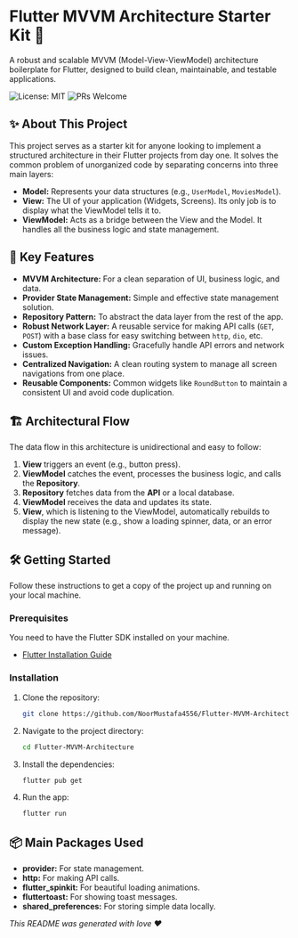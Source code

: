 # Flutter MVVM Architecture Starter Kit 🚀

A robust and scalable MVVM (Model-View-ViewModel) architecture boilerplate for Flutter, designed to build clean, maintainable, and testable applications. 

![License: MIT](https://img.shields.io/badge/License-MIT-yellow.svg)
![PRs Welcome](https://img.shields.io/badge/PRs-welcome-brightgreen.svg)

## ✨ About This Project

This project serves as a starter kit for anyone looking to implement a structured architecture in their Flutter projects from day one. It solves the common problem of unorganized code by separating concerns into three main layers:

-   **Model:** Represents your data structures (e.g., `UserModel`, `MoviesModel`).
-   **View:** The UI of your application (Widgets, Screens). Its only job is to display what the ViewModel tells it to.
-   **ViewModel:** Acts as a bridge between the View and the Model. It handles all the business logic and state management.

## 🎯 Key Features

-   **MVVM Architecture:** For a clean separation of UI, business logic, and data.
-   **Provider State Management:** Simple and effective state management solution.
-   **Repository Pattern:** To abstract the data layer from the rest of the app.
-   **Robust Network Layer:** A reusable service for making API calls (`GET`, `POST`) with a base class for easy switching between `http`, `dio`, etc.
-   **Custom Exception Handling:** Gracefully handle API errors and network issues.
-   **Centralized Navigation:** A clean routing system to manage all screen navigations from one place.
-   **Reusable Components:** Common widgets like `RoundButton` to maintain a consistent UI and avoid code duplication.

## 🏗️ Architectural Flow

The data flow in this architecture is unidirectional and easy to follow:


1.  **View** triggers an event (e.g., button press).
2.  **ViewModel** catches the event, processes the business logic, and calls the **Repository**.
3.  **Repository** fetches data from the **API** or a local database.
4.  **ViewModel** receives the data and updates its state.
5.  **View**, which is listening to the ViewModel, automatically rebuilds to display the new state (e.g., show a loading spinner, data, or an error message).



## 🛠️ Getting Started

Follow these instructions to get a copy of the project up and running on your local machine.

### Prerequisites

You need to have the Flutter SDK installed on your machine.
- [Flutter Installation Guide](https://flutter.dev/docs/get-started/install)

### Installation

1.  Clone the repository:
    ```sh
    git clone https://github.com/NoorMustafa4556/Flutter-MVVM-Architecture.git
    ```
2.  Navigate to the project directory:
    ```sh
    cd Flutter-MVVM-Architecture
    ```
3.  Install the dependencies:
    ```sh
    flutter pub get
    ```
4.  Run the app:
    ```sh
    flutter run
    ```

## 📦 Main Packages Used

-   **provider:** For state management.
-   **http:** For making API calls.
-   **flutter_spinkit:** For beautiful loading animations.
-   **fluttertoast:** For showing toast messages.
-   **shared_preferences:** For storing simple data locally.


*This README was generated with love ❤️*
